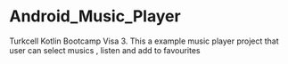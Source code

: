 # Android_Music_Player
Turkcell Kotlin Bootcamp Visa 3. This a example music player project that user can select musics , listen and add to favourites
